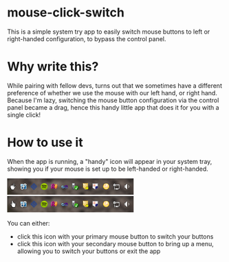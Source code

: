mouse-click-switch
==================

This is a simple system try app to easily switch mouse buttons to left or right-handed configuration, to bypass the control panel.

Why write this?
===============
While pairing with fellow devs, turns out that we sometimes have a different preference of whether we use the mouse with our left hand, or right hand.
Because I'm lazy, switching the mouse button configuration via the control panel became a drag, hence this handy little app that does it for you with a single click!

How to use it
=============
When the app is running, a "handy" icon will appear in your system tray, showing you if your mouse is set up to be left-handed or right-handed.

![Alt text](./ReadmeImages/left-handed.png "Mouse set up as left-handed")
![Alt text](./ReadmeImages/right-handed.png "Mouse set up as right-handed")

You can either:
- click this icon with your primary mouse button to switch your buttons
- click this icon with your secondary mouse button to bring up a menu, allowing you to switch your buttons or exit the app
